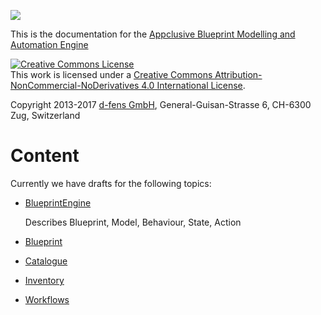 ![](/media/logo-128-128.png)

This is the documentation for the [Appclusive Blueprint Modelling and Automation Engine](http://appclusive.net)

<a rel="license" href="http://creativecommons.org/licenses/by-nc-nd/4.0/"><img alt="Creative Commons License" style="border-width:0" src="https://i.creativecommons.org/l/by-nc-nd/4.0/88x31.png" /></a><br />This work is licensed under a <a rel="license" href="http://creativecommons.org/licenses/by-nc-nd/4.0/">Creative Commons Attribution-NonCommercial-NoDerivatives 4.0 International License</a>.

Copyright 2013-2017 [d-fens GmbH](http://d-fens.net), General-Guisan-Strasse 6, CH-6300 Zug, Switzerland

# Content

Currently we have drafts for the following topics:

* [BlueprintEngine](BlueprintEngine.md)

  Describes Blueprint, Model, Behaviour, State, Action

* [Blueprint](Blueprint.md)
* [Catalogue](Catalogue.md)
* [Inventory](Inventory.md)
* [Workflows](Workflows.md)
